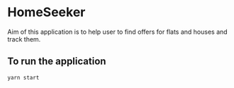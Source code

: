 # HomeSeeker

Aim of this application is to help user to find offers for flats and houses and track them.

## To run the application

```bash
yarn start
```
